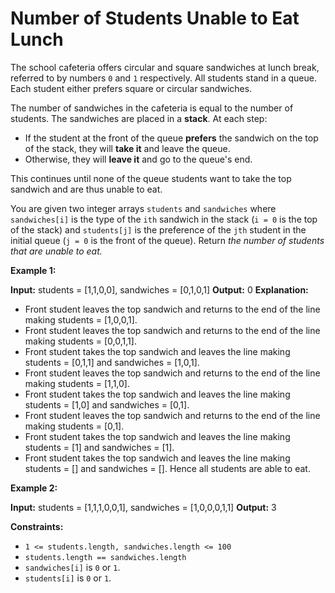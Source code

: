 # Number of Students Unable to Eat Lunch

The school cafeteria offers circular and square sandwiches at lunch break, referred to by numbers `0` and `1` respectively. All students stand in a queue. Each student either prefers square or circular sandwiches.

The number of sandwiches in the cafeteria is equal to the number of students. The sandwiches are placed in a **stack**. At each step:

* If the student at the front of the queue **prefers** the sandwich on the top of the stack, they will **take it** and leave the queue.
* Otherwise, they will **leave it** and go to the queue's end.

This continues until none of the queue students want to take the top sandwich and are thus unable to eat.

You are given two integer arrays `students` and `sandwiches` where `sandwiches[i]` is the type of the `ith` sandwich in the stack (`i = 0` is the top of the stack) and `students[j]` is the preference of the `jth` student in the initial queue (`j = 0` is the front of the queue). Return _the number of students that are unable to eat._

**Example 1:**

**Input:** students = \[1,1,0,0\], sandwiches = \[0,1,0,1\]
**Output:** 0
**Explanation:**

* Front student leaves the top sandwich and returns to the end of the line making students = \[1,0,0,1\].
* Front student leaves the top sandwich and returns to the end of the line making students = \[0,0,1,1\].
* Front student takes the top sandwich and leaves the line making students = \[0,1,1\] and sandwiches = \[1,0,1\].
* Front student leaves the top sandwich and returns to the end of the line making students = \[1,1,0\].
* Front student takes the top sandwich and leaves the line making students = \[1,0\] and sandwiches = \[0,1\].
* Front student leaves the top sandwich and returns to the end of the line making students = \[0,1\].
* Front student takes the top sandwich and leaves the line making students = \[1\] and sandwiches = \[1\].
* Front student takes the top sandwich and leaves the line making students = \[\] and sandwiches = \[\].
Hence all students are able to eat.

**Example 2:**

**Input:** students = \[1,1,1,0,0,1\], sandwiches = \[1,0,0,0,1,1\]
**Output:** 3

**Constraints:**

* `1 <= students.length, sandwiches.length <= 100`
* `students.length == sandwiches.length`
* `sandwiches[i]` is `0` or `1`.
* `students[i]` is `0` or `1`.
